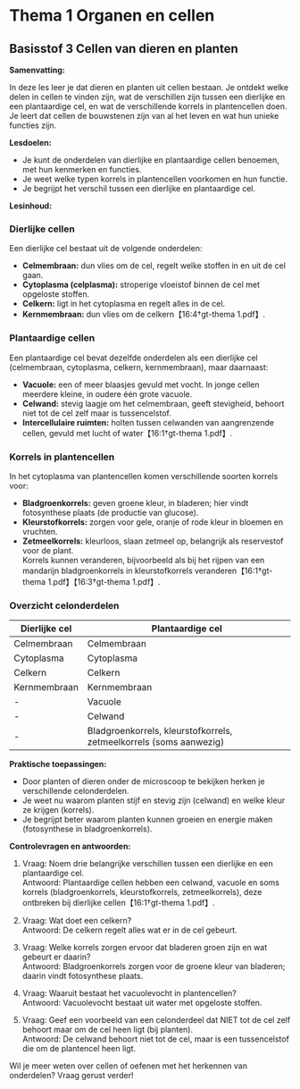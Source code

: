 # Thema 1 Organen en cellen
## Basisstof 3 Cellen van dieren en planten

<!--
**Tags:**  
#biologie #organenencellen #basisstof3 #cellen #dierlijkecel #plantaardigecel #celonderdelen
-->

**Samenvatting:**  

In deze les leer je dat dieren en planten uit cellen bestaan. Je ontdekt welke delen in cellen te vinden zijn, wat de verschillen zijn tussen een dierlijke en een plantaardige cel, en wat de verschillende korrels in plantencellen doen. Je leert dat cellen de bouwstenen zijn van al het leven en wat hun unieke functies zijn.  

**Lesdoelen:**  

- Je kunt de onderdelen van dierlijke en plantaardige cellen benoemen, met hun kenmerken en functies.
- Je weet welke typen korrels in plantencellen voorkomen en hun functie.
- Je begrijpt het verschil tussen een dierlijke en plantaardige cel.

**Lesinhoud:**  

### Dierlijke cellen  

Een dierlijke cel bestaat uit de volgende onderdelen:

- **Celmembraan:** dun vlies om de cel, regelt welke stoffen in en uit de cel gaan.
- **Cytoplasma (celplasma):** stroperige vloeistof binnen de cel met opgeloste stoffen.
- **Celkern:** ligt in het cytoplasma en regelt alles in de cel.
- **Kernmembraan:** dun vlies om de celkern【16:4†gt-thema 1.pdf】.

### Plantaardige cellen  

Een plantaardige cel bevat dezelfde onderdelen als een dierlijke cel (celmembraan, cytoplasma, celkern, kernmembraan), maar daarnaast:

- **Vacuole:** een of meer blaasjes gevuld met vocht. In jonge cellen meerdere kleine, in oudere één grote vacuole.
- **Celwand:** stevig laagje om het celmembraan, geeft stevigheid, behoort niet tot de cel zelf maar is tussencelstof.
- **Intercellulaire ruimten:** holten tussen celwanden van aangrenzende cellen, gevuld met lucht of water【16:1†gt-thema 1.pdf】.

### Korrels in plantencellen  

In het cytoplasma van plantencellen komen verschillende soorten korrels voor:

- **Bladgroenkorrels:** geven groene kleur, in bladeren; hier vindt fotosynthese plaats (de productie van glucose).
- **Kleurstofkorrels:** zorgen voor gele, oranje of rode kleur in bloemen en vruchten.
- **Zetmeelkorrels:** kleurloos, slaan zetmeel op, belangrijk als reservestof voor de plant.  
Korrels kunnen veranderen, bijvoorbeeld als bij het rijpen van een mandarijn bladgroenkorrels in kleurstofkorrels veranderen【16:1†gt-thema 1.pdf】【16:3†gt-thema 1.pdf】.

### Overzicht celonderdelen

| Dierlijke cel                 | Plantaardige cel                    |
|---|---|
| Celmembraan                   | Celmembraan                         |
| Cytoplasma                    | Cytoplasma                          |
| Celkern                       | Celkern                             |
| Kernmembraan                  | Kernmembraan                        |
| -                             | Vacuole                             |
| -                             | Celwand                             |
| -                             | Bladgroenkorrels, kleurstofkorrels, zetmeelkorrels (soms aanwezig) |



**Praktische toepassingen:**  

- Door planten of dieren onder de microscoop te bekijken herken je verschillende celonderdelen.
- Je weet nu waarom planten stijf en stevig zijn (celwand) en welke kleur ze krijgen (korrels).
- Je begrijpt beter waarom planten kunnen groeien en energie maken (fotosynthese in bladgroenkorrels).


**Controlevragen en antwoorden:**

1. Vraag: Noem drie belangrijke verschillen tussen een dierlijke en een plantaardige cel.  
   Antwoord: Plantaardige cellen hebben een celwand, vacuole en soms korrels (bladgroenkorrels, kleurstofkorrels, zetmeelkorrels), deze ontbreken bij dierlijke cellen【16:1†gt-thema 1.pdf】.

2. Vraag: Wat doet een celkern?  
   Antwoord: De celkern regelt alles wat er in de cel gebeurt.

3. Vraag: Welke korrels zorgen ervoor dat bladeren groen zijn en wat gebeurt er daarin?  
   Antwoord: Bladgroenkorrels zorgen voor de groene kleur van bladeren; daarin vindt fotosynthese plaats.

4. Vraag: Waaruit bestaat het vacuolevocht in plantencellen?  
   Antwoord: Vacuolevocht bestaat uit water met opgeloste stoffen.

5. Vraag: Geef een voorbeeld van een celonderdeel dat NIET tot de cel zelf behoort maar om de cel heen ligt (bij planten).  
   Antwoord: De celwand behoort niet tot de cel, maar is een tussencelstof die om de plantencel heen ligt.


Wil je meer weten over cellen of oefenen met het herkennen van onderdelen? Vraag gerust verder!